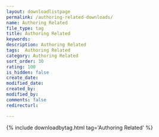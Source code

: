 ```yaml
---
layout: downloadlistpage
permalink: /authoring-related-downloads/
name: Authoring Related
file_type: tag
title: Authoring Related
keywords:
description: Authoring Related
tags:  Authoring Related
category: Authoring Related
sort_order: 30
rating: 100
is_hidden: false
create_date:
modified_date:
created_by:
modified_by:
comments: false
redirecturl:

---
```

 {% include downloadbytag.html tag='Authoring Related' %}
